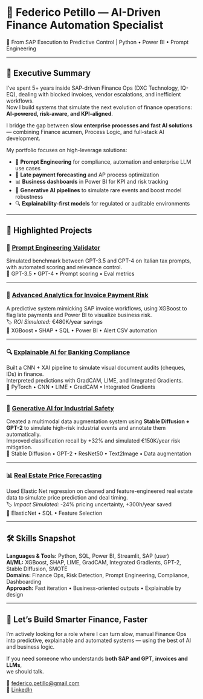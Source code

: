 # 👤 Federico Petillo — AI-Driven Finance Automation Specialist  
🎯 From SAP Execution to Predictive Control | Python • Power BI • Prompt Engineering

---

## 🚀 Executive Summary  

I’ve spent 5+ years inside SAP-driven Finance Ops (DXC Technology, IQ-EQ), dealing with blocked invoices, vendor escalations, and inefficient workflows.  
Now I build systems that simulate the next evolution of finance operations: **AI-powered, risk-aware, and KPI-aligned**.

I bridge the gap between **slow enterprise processes and fast AI solutions** — combining Finance acumen, Process Logic, and full-stack AI development.

My portfolio focuses on high-leverage solutions:
- 🧠 **Prompt Engineering** for compliance, automation and enterprise LLM use cases  
- 💸 **Late payment forecasting** and AP process optimization  
- 📊 **Business dashboards** in Power BI for KPI and risk tracking  
- 🎨 **Generative AI pipelines** to simulate rare events and boost model robustness  
- 🔍 **Explainability-first models** for regulated or auditable environments  

---

## 💼 Highlighted Projects  

### 🤖 [Prompt Engineering Validator](https://github.com/xantes88/Portfolio/tree/main/Prompt%20Engineering/Prompt%20Evaluation%20GPT%203.5%20vs%204)  
Simulated benchmark between GPT-3.5 and GPT-4 on Italian tax prompts, with automated scoring and relevance control.  
📌 GPT-3.5 • GPT-4 • Prompt scoring • Eval metrics

---

### 🧾 [Advanced Analytics for Invoice Payment Risk](https://github.com/xantes88/Portfolio/tree/main/Progetti%20Machine%20Learning/Advanced%20Analytics%20for%20Invoice%20Payment%20Risk)  
A predictive system mimicking SAP invoice workflows, using XGBoost to flag late payments and Power BI to visualize business risk.  
🏷️ *ROI Simulated:* €480K/year savings  
📌 XGBoost • SHAP • SQL • Power BI • Alert CSV automation

---

### 🔍 [Explainable AI for Banking Compliance](https://github.com/xantes88/Portfolio/tree/main/Explainable%20AI)  
Built a CNN + XAI pipeline to simulate visual document audits (cheques, IDs) in finance.  
Interpreted predictions with GradCAM, LIME, and Integrated Gradients.  
📌 PyTorch • CNN • LIME • GradCAM • Integrated Gradients

---

### 🎨 [Generative AI for Industrial Safety](https://github.com/xantes88/Portfolio/tree/main/Generative%20AI/Data%20agumentation%20for%20power%20plant%20safety)  
Created a multimodal data augmentation system using **Stable Diffusion + GPT-2** to simulate high-risk industrial events and annotate them automatically.  
Improved classification recall by +32% and simulated €150K/year risk mitigation.  
📌 Stable Diffusion • GPT-2 • ResNet50 • Text2Image • Data augmentation

---

### 📊 [Real Estate Price Forecasting](https://github.com/xantes88/Portfolio/tree/main/Progetti%20Machine%20Learning/Real%20Estate%20Price%20Prediction)  
Used Elastic Net regression on cleaned and feature-engineered real estate data to simulate price prediction and deal timing.  
🏷️ *Impact Simulated:* -24% pricing uncertainty, +300h/year saved  
📌 ElasticNet • SQL • Feature Selection

---

## 🛠️ Skills Snapshot

**Languages & Tools:** Python, SQL, Power BI, Streamlit, SAP (user)  
**AI/ML:** XGBoost, SHAP, LIME, GradCAM, Integrated Gradients, GPT-2, Stable Diffusion, SMOTE  
**Domains:** Finance Ops, Risk Detection, Prompt Engineering, Compliance, Dashboarding  
**Approach:** Fast iteration • Business-oriented outputs • Explainable by design

---

## 📩 Let’s Build Smarter Finance, Faster  

I’m actively looking for a role where I can turn slow, manual Finance Ops into predictive, explainable and automated systems — using the best of AI and business logic.

If you need someone who understands **both SAP and GPT**, **invoices and LLMs**,  
we should talk.

📧 federico.petillo@gmail.com  
🔗 [LinkedIn](https://www.linkedin.com/in/federicopetillo) 

